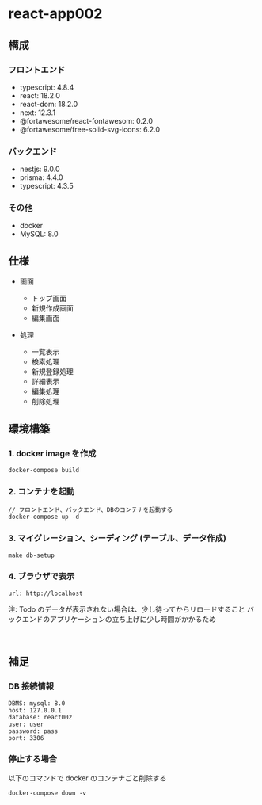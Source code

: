 # react-app002

## 構成

### フロントエンド

- typescript: 4.8.4
- react: 18.2.0
- react-dom: 18.2.0
- next: 12.3.1
- @fortawesome/react-fontawesom: 0.2.0
- @fortawesome/free-solid-svg-icons: 6.2.0

### バックエンド

- nestjs: 9.0.0
- prisma: 4.4.0
- typescript: 4.3.5

### その他

- docker
- MySQL: 8.0

## 仕様

- 画面

  - トップ画面
  - 新規作成画面
  - 編集画面

- 処理
  - 一覧表示
  - 検索処理
  - 新規登録処理
  - 詳細表示
  - 編集処理
  - 削除処理

## 環境構築

### 1. docker image を作成

```
docker-compose build
```

### 2. コンテナを起動

```
// フロントエンド、バックエンド、DBのコンテナを起動する
docker-compose up -d
```

### 3. マイグレーション、シーディング (テーブル、データ作成)

```
make db-setup
```

### 4. ブラウザで表示

```
url: http://localhost
```

注: Todo のデータが表示されない場合は、少し待ってからリロードすること
バックエンドのアプリケーションの立ち上げに少し時間がかかるため

<br >

## 補足

### DB 接続情報

```
DBMS: mysql: 8.0
host: 127.0.0.1
database: react002
user: user
password: pass
port: 3306
```

### 停止する場合

以下のコマンドで docker のコンテナごと削除する

```
docker-compose down -v
```
